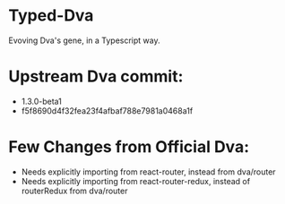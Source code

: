 # Typed-Dva
Evoving Dva's gene, in a Typescript way.

# Upstream Dva commit: 
* 1.3.0-beta1
* f5f8690d4f32fea23f4afbaf788e7981a0468a1f

# Few Changes from Official Dva:
* Needs explicitly importing from react-router, instead from dva/router
* Needs explicitly importing from react-router-redux, instead of routerRedux from dva/router